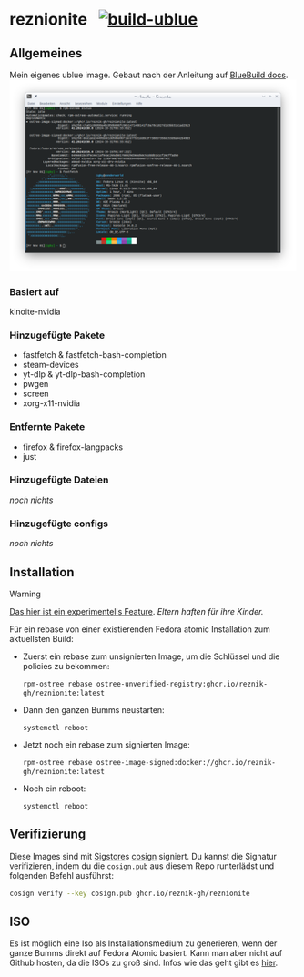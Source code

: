 # reznionite &nbsp; [![build-ublue](https://github.com/reznik-gh/reznionite/actions/workflows/build.yml/badge.svg)](https://github.com/reznik-gh/reznionite/actions/workflows/build.yml)

## Allgemeines
 Mein eigenes ublue image. Gebaut nach der Anleitung auf [BlueBuild docs](https://blue-build.org/how-to/setup/).
 ![Screenshot  der KDE Konsole mit den Ausgaben von 'rpm-ostree status' und 'fastfetch'](/reznionite-screenshot.png)
 
 ### Basiert auf
 kinoite-nvidia
 
 ### Hinzugefügte Pakete
 - fastfetch & fastfetch-bash-completion
 - steam-devices
 - yt-dlp &  yt-dlp-bash-completion
 - pwgen
 - screen
 - xorg-x11-nvidia
 
 ### Entfernte Pakete
 - firefox &  firefox-langpacks
 - just
 
 ### Hinzugefügte Dateien
 *noch nichts*
 
 ### Hinzugefügte configs
 *noch nichts*


## Installation

> [!WARNING]
> [Das hier ist ein experimentells Feature](https://www.fedoraproject.org/wiki/Changes/OstreeNativeContainerStable). *Eltern haften für ihre Kinder.*

Für ein rebase von einer existierenden Fedora atomic Installation zum aktuellsten Build:

- Zuerst ein rebase zum unsignierten Image, um die Schlüssel und die policies zu bekommen:
  ```
  rpm-ostree rebase ostree-unverified-registry:ghcr.io/reznik-gh/reznionite:latest
  ```
- Dann den ganzen Bumms neustarten:
  ```
  systemctl reboot
  ```
- Jetzt noch ein rebase zum signierten Image:
  ```
  rpm-ostree rebase ostree-image-signed:docker://ghcr.io/reznik-gh/reznionite:latest
  ```
- Noch ein reboot:
  ```
  systemctl reboot
  ```

## Verifizierung

Diese Images sind mit [Sigstore](https://www.sigstore.dev/)s [cosign](https://github.com/sigstore/cosign) signiert. Du kannst die Signatur verifizieren, indem du die `cosign.pub` aus diesem Repo runterlädst und folgenden Befehl ausführst:

```bash
cosign verify --key cosign.pub ghcr.io/reznik-gh/reznionite
```
  
## ISO

Es ist möglich eine Iso als Installationsmedium zu generieren, wenn der ganze Bumms direkt auf Fedora Atomic basiert. Kann man aber nicht auf Github hosten, da die ISOs zu groß sind.  Infos wie das geht gibt es [hier](https://blue-build.org/learn/universal-blue/#fresh-install-from-an-iso).

